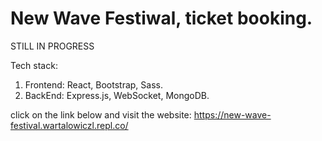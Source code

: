 # New Wave Festiwal, ticket booking.

STILL IN PROGRESS

Tech stack:
1. Frontend: React, Bootstrap, Sass.
2. BackEnd: Express.js, WebSocket, MongoDB.

click on the link below and visit the website:
https://new-wave-festival.wartalowiczl.repl.co/
